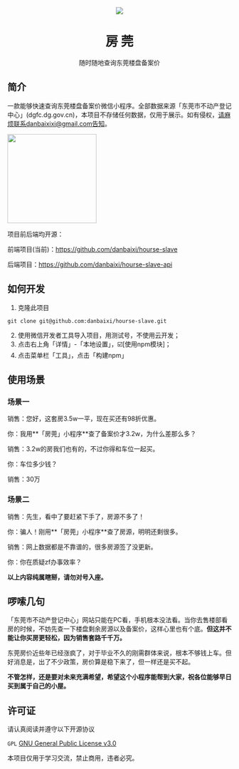 <p align="center">
 <img src="https://qiniu.yunxiaozhi.cn/scene1.jpg"/>
</p>

<h1 align="center">房 莞</h1>
<div align="center">
    <p>随时随地查询东莞楼盘备案价</p>
</div>

## 简介

一款能够快速查询东莞楼盘备案价微信小程序。全部数据来源「东莞市不动产登记中心」(dgfc.dg.gov.cn)，本项目不存储任何数据，仅用于展示。如有侵权，请麻烦联系danbaixixi@gmail.com告知。

<img width="200" src="https://qiniu.yunxiaozhi.cn/fg_qrcode.jpg">

项目前后端均开源：

前端项目(当前)：https://github.com/danbaixi/hourse-slave

后端项目：https://github.com/danbaixi/hourse-slave-api

## 如何开发

1. 克隆此项目

```shell
git clone git@github.com:danbaixi/hourse-slave.git
```

2. 使用微信开发者工具导入项目，用测试号，不使用云开发；
3. 点击右上角「详情」-「本地设置」，☑️[使用npm模块]；
4. 点击菜单栏「工具」，点击「构建npm」

## 使用场景

### 场景一

销售：您好，这套房3.5w一平，现在买还有98折优惠。

你：我用**「房莞」小程序**查了备案价才3.2w，为什么差那么多？

销售：3.2w的房我们也有的，不过你得和车位一起买。

你：车位多少钱？

销售：30万

### 场景二

销售：先生，看中了要赶紧下手了，房源不多了！

你：骗人！刚用**「房莞」小程序**查了房源，明明还剩很多。

销售：网上数据都是不靠谱的，很多房源签了没更新。

你：你在质疑zf办事效率？

**以上内容纯属瞎掰，请勿对号入座。**

## 啰嗦几句

「东莞市不动产登记中心」网站只能在PC看，手机根本没法看。当你去售楼部看房的时候，不妨先查一下楼盘剩余房源以及备案价，这样心里也有个底。**但这并不能让你买房更轻松，因为销售套路千千万。**

东莞房价近些年已经涨疯了，对于毕业不久的刚需群体来说，根本不够钱上车。但好消息是，出了不少政策，房价算是稳下来了，但一样还是买不起。

**不管怎样，还是要对未来充满希望，希望这个小程序能帮到大家，祝各位能够早日买到属于自己的小屋。**

## 许可证

请认真阅读并遵守以下开源协议

`GPL` [GNU General Public License v3.0](https://github.com/danbaixi/hourse-slave/blob/main/LICENSE)

本项目仅用于学习交流，禁止商用，违者必究。